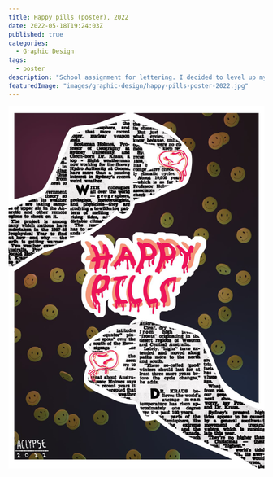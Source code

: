 ```yaml
---
title: Happy pills (poster), 2022
date: 2022-05-18T19:24:03Z
published: true
categories:
  - Graphic Design
tags:
  - poster
description: "School assignment for lettering. I decided to level up my work and made a whole poster out of it."
featuredImage: "images/graphic-design/happy-pills-poster-2022.jpg"
---
```


![Happy pills poster](images/graphic-design/happy-pills-poster-2022.jpg)
